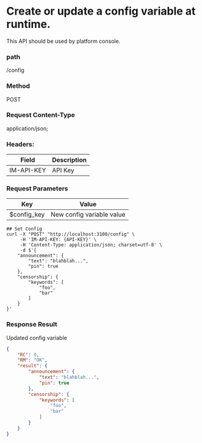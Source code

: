 # Create or update a config variable at runtime.

This API should be used by platform console.

### path

/config

### Method

POST

### Request Content-Type

application/json;

### Headers:

| Field      | Description |
| ---------- | ----------- |
| IM-API-KEY | API Key     |

### Request Parameters

| Key         | Value                     |
| ----------- | ------------------------- |
| $config_key | New config variable value |

```
## Set Config
curl -X "POST" "http://localhost:3100/config" \
     -H 'IM-API-KEY: {API-KEY}' \
     -H 'Content-Type: application/json; charset=utf-8' \
     -d $'{
    "announcement": {
        "text": "blahblah...",
        "pin": true
    },
    "censorship": {
        "keywords": [
            "foo",
            "bar"
        ]
    }
}'
```

### Response Result

Updated config variable

```json
{
    "RC": 0,
    "RM": "OK",
    "result": {
        "announcement": {
            "text": "blahblah...",
            "pin": true
        },
        "censorship": {
            "keywords": [
                "foo",
                "bar"
            ]
        }
    }
}
```
